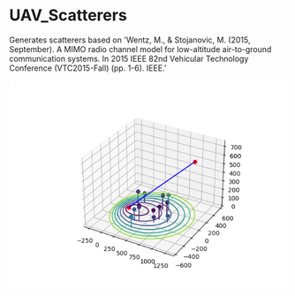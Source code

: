 # UAV_Scatterers

Generates scatterers based on 'Wentz, M., & Stojanovic, M. (2015, September). A MIMO radio channel model for low-altitude air-to-ground communication systems. In 2015 IEEE 82nd Vehicular Technology Conference (VTC2015-Fall) (pp. 1-6). IEEE.'


![](Figure_1.png)
